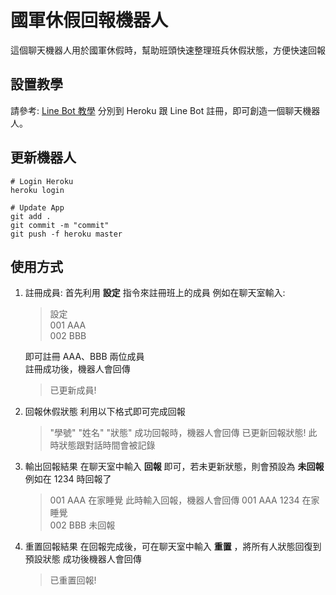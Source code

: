 # 國軍休假回報機器人
這個聊天機器人用於國軍休假時，幫助班頭快速整理班兵休假狀態，方便快速回報

## 設置教學
請參考: [Line Bot 教學](https://github.com/yaoandy107/line-bot-tutorial?tab=readme-ov-file)
分別到 Heroku 跟 Line Bot 註冊，即可創造一個聊天機器人。

## 更新機器人
```
# Login Heroku
heroku login

# Update App
git add .
git commit -m "commit"
git push -f heroku master
```

## 使用方式
1. 註冊成員:
   首先利用 **設定** 指令來註冊班上的成員
   例如在聊天室輸入:
   > 設定  
   > 001 AAA  
   > 002 BBB
   
   即可註冊 AAA、BBB 兩位成員  
   註冊成功後，機器人會回傳
   > 已更新成員!

2. 回報休假狀態
   利用以下格式即可完成回報
   > "學號" "姓名" "狀態"
   成功回報時，機器人會回傳
   > 已更新回報狀態!
   此時狀態跟對話時間會被記錄

3. 輸出回報結果
   在聊天室中輸入 **回報** 即可，若未更新狀態，則會預設為 **未回報**
   例如在 1234 時回報了
   > 001 AAA 在家睡覺
   此時輸入回報，機器人會回傳
   > 001 AAA 1234 在家睡覺  
   > 002 BBB 未回報

4. 重置回報結果
   在回報完成後，可在聊天室中輸入 **重置** ，將所有人狀態回復到預設狀態
   成功後機器人會回傳
   > 已重置回報!
   
